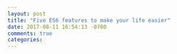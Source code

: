 ```yaml
---
layout: post
title: "Five ES6 features to make your life easier"
date: 2017-08-11 16:54:13 -0700
comments: true
categories: 
---
```

